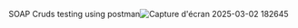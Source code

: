 SOAP Cruds testing using postman![Capture d'écran 2025-03-02 182645](https://github.com/user-attachments/assets/863e2eef-1588-43b9-b935-9d3c671e6669)
